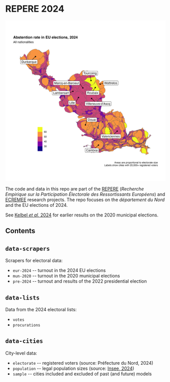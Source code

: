 # REPERE 2024

![](plot-cartograms/cartogram-pct_abs-eur24.jpg)

The code and data in this repo are part of the [REPERE][repere] (_Recherche Empirique sur la Participation Électorale des Ressortissants Européens_) and [ECREMEE][ecremee] research projects. The repo focuses on the _département du Nord_ and the EU elections of 2024.

[repere]: https://sms.univ-tlse2.fr/accueil-sms/la-recherche/operations-structurantes/repere-recherche-empirique-sur-la-participation-electorale-des-ressortissants-europeens
[ecremee]: https://anr.fr/Project-ANR-22-CE41-0006

See [Kelbel _et al._ 2024][pag24] for earlier results on the 2020 municipal elections.

[pag24]: https://doi.org/10.17645/pag.7507

## Contents

## `data-scrapers`

Scrapers for electoral data:

- `eur-2024` -- turnout in the 2024 EU elections
- `mun-2020` -- turnout in the 2020 municipal elections
- `pre-2024` -- turnout and results of the 2022 presidential election

## `data-lists`

Data from the 2024 electoral lists:

- `votes`
- `procurations`

## `data-cities`

City-level data:

- `electorate` -- registered voters 
  (source: Préfecture du Nord, 2024)
- `population` -- legal population sizes 
  (source: [Insee, 2024][legal-pop])
- `sample` -- cities included and excluded of past (and future) models

[legal-pop]: https://www.insee.fr/fr/statistiques/7739582
